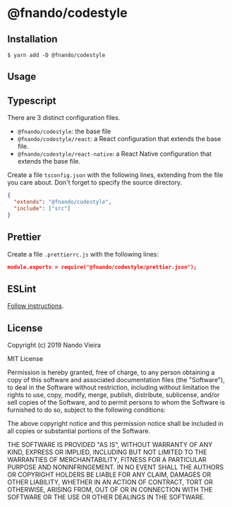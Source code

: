 # @fnando/codestyle

## Installation

```
$ yarn add -D @fnando/codestyle
```

## Usage

## Typescript

There are 3 distinct configuration files.

- `@fnando/codestyle`: the base file
- `@fnando/codestyle/react`: a React configuration that extends the base file.
- `@fnando/codestyle/react-native`: a React Native configuration that extends the base file.

Create a file `tsconfig.json` with the following lines, extending from the file you care about. Don't forget to specify the source directory.

```json
{
  "extends": "@fnando/codestyle",
  "include": ["src"]
}
```

## Prettier

Create a file `.prettierrc.js` with the following lines:

```json
module.exports = require("@fnando/codestyle/prettier.json");
```

## ESLint

[Follow instructions](https://github.com/fnando/eslint-config-codestyle).

## License

Copyright (c) 2019 Nando Vieira

MIT License

Permission is hereby granted, free of charge, to any person obtaining
a copy of this software and associated documentation files (the
"Software"), to deal in the Software without restriction, including
without limitation the rights to use, copy, modify, merge, publish,
distribute, sublicense, and/or sell copies of the Software, and to
permit persons to whom the Software is furnished to do so, subject to
the following conditions:

The above copyright notice and this permission notice shall be
included in all copies or substantial portions of the Software.

THE SOFTWARE IS PROVIDED "AS IS", WITHOUT WARRANTY OF ANY KIND,
EXPRESS OR IMPLIED, INCLUDING BUT NOT LIMITED TO THE WARRANTIES OF
MERCHANTABILITY, FITNESS FOR A PARTICULAR PURPOSE AND
NONINFRINGEMENT. IN NO EVENT SHALL THE AUTHORS OR COPYRIGHT HOLDERS BE
LIABLE FOR ANY CLAIM, DAMAGES OR OTHER LIABILITY, WHETHER IN AN ACTION
OF CONTRACT, TORT OR OTHERWISE, ARISING FROM, OUT OF OR IN CONNECTION
WITH THE SOFTWARE OR THE USE OR OTHER DEALINGS IN THE SOFTWARE.
